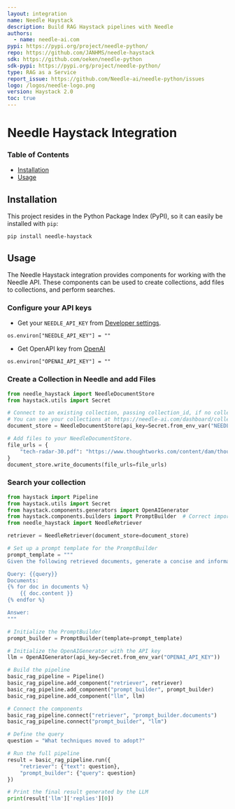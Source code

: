 ```yaml
---
layout: integration
name: Needle Haystack
description: Build RAG Haystack pipelines with Needle
authors:
  - name: needle-ai.com
pypi: https://pypi.org/project/needle-python/
repo: https://github.com/JANHMS/needle-haystack
sdk: https://github.com/oeken/needle-python
sdk-pypi: https://pypi.org/project/needle-python/
type: RAG as a Service
report_issue: https://github.com/Needle-ai/needle-python/issues
logo: /logos/needle-logo.png
version: Haystack 2.0
toc: true
---
```


# Needle Haystack Integration

### **Table of Contents**

- [Installation](#installation)
- [Usage](#usage)

## Installation

This project resides in the Python Package Index (PyPI), so it can easily be installed with `pip`:

```console
pip install needle-haystack
```

## Usage

The Needle Haystack integration provides components for working with the Needle API. These components can be used to create collections, add files to collections, and perform searches.

### Configure your API keys

- Get your `NEEDLE_API_KEY` from [Developer settings](https://needle-ai.com/dashboard/settings/developer).

```
os.environ["NEEDLE_API_KEY"] = ""
```

- Get OpenAPI key from [OpenAI](https://platform.openai.com/)

```
os.environ["OPENAI_API_KEY"] = ""
```

### Create a Collection in Needle and add Files

```python
from needle_haystack import NeedleDocumentStore
from haystack.utils import Secret

# Connect to an existing collection, passing collection_id, if no collection_id is provided a new collection is generated.
# You can see your collections at https://needle-ai.com/dashboard/collections/
document_store = NeedleDocumentStore(api_key=Secret.from_env_var("NEEDLE_API_KEY"), name="TechRadarCollection", collection_id='YOUR-COLLECTION-ID')

# Add files to your NeedleDocumentStore.
file_urls = {
    "tech-radar-30.pdf": "https://www.thoughtworks.com/content/dam/thoughtworks/documents/radar/2024/04/tr_technology_radar_vol_30_en.pdf"
}
document_store.write_documents(file_urls=file_urls)
```

### Search your collection

```python
from haystack import Pipeline
from haystack.utils import Secret
from haystack.components.generators import OpenAIGenerator
from haystack.components.builders import PromptBuilder  # Correct import for PromptBuilder
from needle_haystack import NeedleRetriever

retriever = NeedleRetriever(document_store=document_store)

# Set up a prompt template for the PromptBuilder
prompt_template = """
Given the following retrieved documents, generate a concise and informative answer to the query:

Query: {{query}}
Documents:
{% for doc in documents %}
    {{ doc.content }}
{% endfor %}

Answer:
"""

# Initialize the PromptBuilder
prompt_builder = PromptBuilder(template=prompt_template)

# Initialize the OpenAIGenerator with the API key
llm = OpenAIGenerator(api_key=Secret.from_env_var("OPENAI_API_KEY"))

# Build the pipeline
basic_rag_pipeline = Pipeline()
basic_rag_pipeline.add_component("retriever", retriever)
basic_rag_pipeline.add_component("prompt_builder", prompt_builder)
basic_rag_pipeline.add_component("llm", llm)

# Connect the components
basic_rag_pipeline.connect("retriever", "prompt_builder.documents")
basic_rag_pipeline.connect("prompt_builder", "llm")

# Define the query
question = "What techniques moved to adopt?"

# Run the full pipeline
result = basic_rag_pipeline.run({
    "retriever": {"text": question},
    "prompt_builder": {"query": question}
})

# Print the final result generated by the LLM
print(result['llm']['replies'][0])
```
